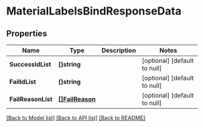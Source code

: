 # MaterialLabelsBindResponseData

## Properties
Name | Type | Description | Notes
------------ | ------------- | ------------- | -------------
**SuccessIdList** | **[]string** |  | [optional] [default to null]
**FailIdList** | **[]string** |  | [optional] [default to null]
**FailReasonList** | [**[]FailReason**](fail_reason.md) |  | [optional] [default to null]

[[Back to Model list]](../README.md#documentation-for-models) [[Back to API list]](../README.md#documentation-for-api-endpoints) [[Back to README]](../README.md)


